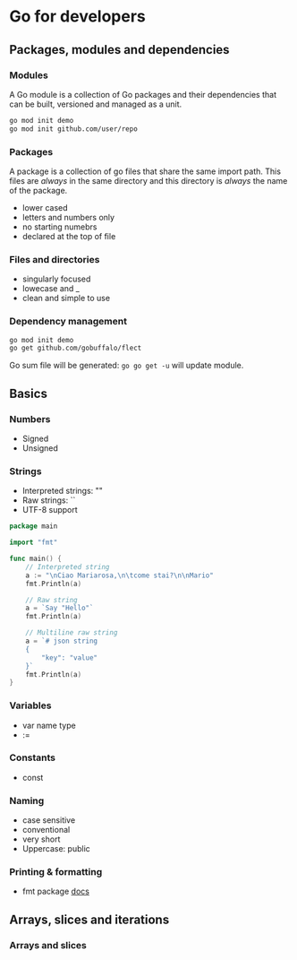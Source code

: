# Go for developers

## Packages, modules and dependencies

### Modules

A Go module is a collection of Go packages and their dependencies that can be built, versioned and managed as a unit.

```sh
go mod init demo
go mod init github.com/user/repo
``` 

### Packages

A package is a collection of go files that share the same import path. This files are *always* in the same directory and this directory is *always* the name of the package.

- lower cased
- letters and numbers only
- no starting numebrs
- declared at the top of file

### Files and directories

- singularly focused
- lowecase and _
- clean and simple to use

### Dependency management

```sh
go mod init demo
go get github.com/gobuffalo/flect
```

Go sum file will be generated: ```go go get -u``` will update module.

## Basics

### Numbers

- Signed
- Unsigned

### Strings

- Interpreted strings: ""
- Raw strings: ``
- UTF-8 support

```go
package main

import "fmt"

func main() {
	// Interpreted string
	a := "\nCiao Mariarosa,\n\tcome stai?\n\nMario"
	fmt.Println(a)

	// Raw string
	a = `Say "Hello"`
	fmt.Println(a)

	// Multiline raw string
	a = `# json string
	{
		"key": "value"
	}`
	fmt.Println(a)
}
```

### Variables

- var name type
- :=

### Constants

- const

### Naming

- case sensitive
- conventional
- very short
- Uppercase: public

### Printing & formatting

- fmt package [docs](https://pkg.go.dev/fmt)

## Arrays, slices and iterations

### Arrays and slices

